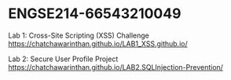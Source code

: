# ENGSE214-66543210049
Lab 1: Cross-Site Scripting (XSS) Challenge https://chatchawarinthan.github.io/LAB1_XSS.github.io/

Lab 2: Secure User Profile Project https://chatchawarinthan.github.io/LAB2.SQLInjection-Prevention/
